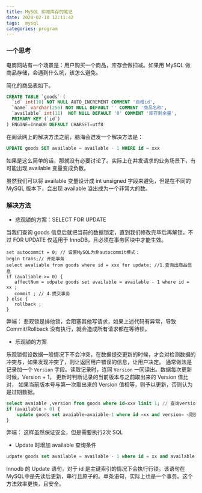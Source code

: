 ```yaml
---
title: MySQL 扣减库存的笔记
date: 2020-02-10 12:11:42
tags:  mysql
categories: program
---
```


### 一个思考

电商网站有一个场景是：用户购买一个商品，库存会做扣减。如果用 MySQL 做商品存储，会遇到什么坑，该怎么避免。

简化的商品表如下。

```sql
CREATE TABLE `goods` (
  `id` int(10) NOT NULL AUTO_INCREMENT COMMENT '自增id',
  `name` varchar(256) NOT NULL DEFAULT '' COMMENT '商品名称',
  `available` int(11)  NOT NULL DEFAULT '0' COMMENT '库存剩余量',
  PRIMARY KEY (`id`)
) ENGINE=InnoDB DEFAULT CHARSET=utf8
```


在阅读网上的解决方法之前，脑海会迸发一个解决方法是：

```sql
UPDATE goods SET available = available - 1 WHERE id = xxx 
```

如果是这么简单的话，那就没有必要讨论了。实际上在并发请求的业务场景下，有可能出现 available 变量变成负数。

虽然我们可以将 available 变量设计成 int unsigned 字段来避免，但是在不同的 MySQL 版本下，会出现 available 溢出成为一个非常大的数。


### 解决方法
* 悲观锁的方案：SELECT FOR UPDATE

当我们查询 goods 信息后就把当前的数据锁定，直到我们修改完毕后再解锁。不过 FOR UPDATE 仅适用于 InnoDB，且必须在事务区块中才能生效。


```
set autocommit = 0; // 设置MySQL为非autocommit模式：
begin trans;// 开始事务
select avaliable from goods where id = xxx for update; //1.查询出商品信息
if (avaliable >= 0) {
   affectNum = udpate goods set available = available - 1 where id = xx ;
   commit ; // 4.提交事务
} else {
   rollback ;
}
```

弊端：
悲观锁是排他锁，会阻塞其他写请求，如果上述代码有异常，导致 Commit/Rollback 没有执行，就会造成所有请求都在等待锁。

* 乐观锁的方案

乐观锁假设数据一般情况下不会冲突，在数据提交更新的时候，才会对检测数据的冲突与，如果发现冲突了，则让返回用户错误的信息，让用户决定。
通常做法是记录加一个 `Version` 字段。读取记录时，连同 `Version` 一同读出。数据每次更新时候，Version + 1， 更新时判断记录的当前版本与之前取出来的 Version 值比对，
如果当前版本号与第一次取出来的 Version 值相等，则予以更新，否则认为是过期数据。

```sql
select avaiable ,version from goods where id=xxx limit 1; // 查询version
if (available > 0) {
	update goods set avaiable=avaiable-1 where id =xx and version= <刚查出来的 Version>;
}
```

弊端： 这样虽然保证安全，但是需要执行2次 SQL

* Update 时增加 available 查询条件

```sql
udpate goods set available = available - 1 where id = xx and available - 1 >= 0 ;
```

Innodb 的 Update 语句，对于 id 是主键索引的情况下会执行行锁。该语句在 MySQL中是先读后更新，串行且原子的。单条语句，实际上也是一个事务。这个方法效率更快，且安全。

